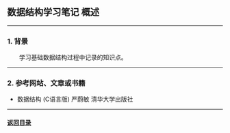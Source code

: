 ##  数据结构学习笔记 概述
---
### 1. 背景

&emsp;&emsp;学习基础数据结构过程中记录的知识点。

---
### 2. 参考网站、文章或书籍

+ 数据结构 (C语言版) 严蔚敏 清华大学出版社

---

#### [返回目录](./)
